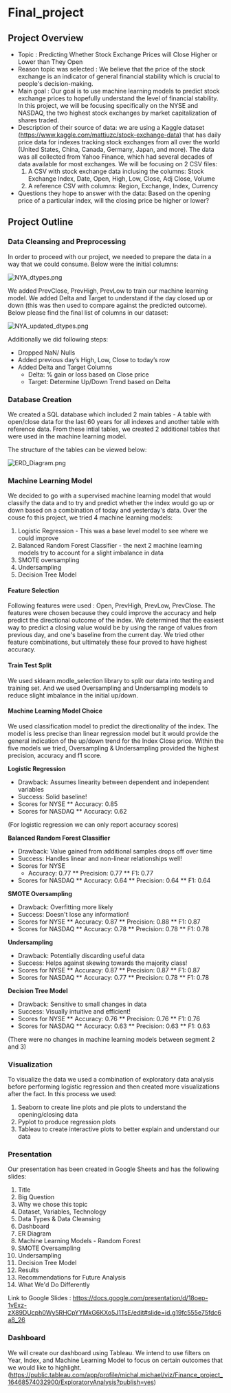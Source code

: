 # Final_project

## Project Overview
- Topic : Predicting Whether Stock Exchange Prices will Close Higher or Lower than They Open
- Reason topic was selected : We believe that the price of the stock exchange is an indicator of general financial stability which is crucial to people's decision-making. 
- Main goal : Our goal is to use machine learning models to predict stock exchange prices to hopefully understand the level of financial stability. 
In this project, we will be focusing specifically on the NYSE and NASDAQ, the two highest stock exchanges by market capitalization of shares traded.
- Description of their source of data: we are using a Kaggle dataset (https://www.kaggle.com/mattiuzc/stock-exchange-data) that has daily price data for indexes tracking stock exchanges from all over the world (United States, China, Canada, Germany, Japan, and more). The data was all collected from Yahoo Finance, which had several decades of data available for most exchanges. We will be focusing on 2 CSV files:
    1. A CSV with stock exchange data inclusing the columns: Stock Exchange Index, Date, Open, High, Low, Close, Adj Close, Volume
    2. A reference CSV with columns: Region, Exchange, Index, Currency
- Questions they hope to answer with the data: Based on the opening price of a particular index, will the closing price be higher or lower?

## Project Outline

### Data Cleansing and Preprocessing
In order to proceed with our project, we needed to prepare the data in a way that we could consume. Below were the initial columns:

![NYA_dtypes.png](Resources/NYA_dtypes.png) 

We added PrevClose, PrevHigh, PrevLow to train our machine learning model. We added Delta and Target to understand if the day closed up or down (this was then used to compare against the predicted outcome). Below please find the final list of columns in our dataset:

![NYA_updated_dtypes.png](Resources/NYA_updated_dtypes.png) 

Additionally we did following steps: 

* Dropped NaN/ Nulls
* Added previous day’s High, Low, Close to today’s row
* Added Delta and Target Columns
    * Delta: % gain or loss based on Close price
    * Target: Determine Up/Down Trend based on Delta


### Database Creation
We created a SQL database which included 2 main tables - A table with open/close data for the last 60 years for all indexes and another table with reference data. From these intial tables, we created 2 additional tables that were used in the machine learning model. 

The structure of the tables can be viewed below:

![ERD_Diagram.png](Resources/ERD_Diagram.png) 

### Machine Learning Model
We decided to go with a supervised machine learning model that would classify the data and to try and predict whether the index would go up or down based on a combination of today and yesterday's data.  Over the couse fo this project, we tried 4 machine learning models:

1. Logistic Regression - This was a base level model to see where we could improve
2. Balanced Random Forest Classifier - the next 2 machine learning models try to account for a slight imbalance in data
3. SMOTE oversampling 
4. Undersampling
5. Decision Tree Model

#### Feature Selection
Following features were used : Open, PrevHigh, PrevLow, PrevClose. The features were chosen because they could improve the accuracy and help predict the directional outcome of the index. We determined that the easiest way to predict a closing value would be by using the range of values from previous day, and one's baseline from the current day. We tried other feature combinations, but ultimately these four proved to have highest accuracy. 

#### Train Test Split
We used sklearn.modle_selection library to split our data into testing and training set. And we used Oversampling and Undersampling models to reduce slight imbalance in the initial up/down. 

#### Machine Learning Model Choice
We used classification model to predict the directionality of the index. The model is less precise than linear regression model but it would provide the general indication of the up/down trend for the Index Close price. Within the five models we tried, Oversampling & Undersampling provided the highest precision, accuracy and f1 score. 

<b>Logistic Regression</b>
* Drawback: Assumes linearity between dependent and independent variables
* Success: Solid baseline!
* Scores for NYSE
** Accuracy: 0.85
* Scores for NASDAQ
** Accuracy: 0.62

(For logistic regression we can only report accuracy scores)

<b>Balanced Random Forest Classifier</b>
* Drawback: Value gained from additional samples drops off over time
* Success: Handles linear and non-linear relationships well!
* Scores for NYSE
    * Accuracy: 0.77
** Precision: 0.77
** F1: 0.77
* Scores for NASDAQ
** Accuracy: 0.64
** Precision: 0.64
** F1: 0.64

<b>SMOTE Oversampling</b>
* Drawback: Overfitting more likely
* Success: Doesn't lose any information!
* Scores for NYSE
** Accuracy: 0.87
** Precision: 0.88
** F1: 0.87
* Scores for NASDAQ
** Accuracy: 0.78
** Precision: 0.78
** F1: 0.78

<b>Undersampling</b>
* Drawback: Potentially discarding useful data
* Success: Helps against skewing towards the majority class!
* Scores for NYSE
** Accuracy: 0.87
** Precision: 0.87
** F1: 0.87
* Scores for NASDAQ
** Accuracy: 0.77
** Precision: 0.78
** F1: 0.78

<b>Decision Tree Model</b>
* Drawback: Sensitive to small changes in data
* Success: Visually intuitive and efficient!
* Scores for NYSE
** Accuracy: 0.76
** Precision: 0.76
** F1: 0.76
* Scores for NASDAQ
** Accuracy: 0.63
** Precision: 0.63
** F1: 0.63

(There were no changes in machine learning models between segment 2 and 3)

### Visualization
To visualize the data we used a combination of exploratory data analysis before performing logistic regression and then created more visualizations after the fact. In this process we used:

1. Seaborn to create line plots and pie plots to understand the opening/closing data
2. Pyplot to produce regression plots
3. Tableau to create interactive plots to better explain and understand our data

### Presentation 
Our presentation has been created in Google Sheets and has the following slides:

1. Title
2. Big Question
3. Why we chose this topic
4. Dataset, Variables, Technology
5. Data Types & Data Cleansing
6. Dashboard
7. ER Diagram
8. Machine Learning Models - Random Forest
9. SMOTE Oversampling
10. Undersampling
11. Decision Tree Model
12. Results
13. Recommendations for Future Analysis
14. What We'd Do Differently

Link to Google Slides :
https://docs.google.com/presentation/d/18oep-1vExz-zX89DUcph0Wy5RHCpYYMkG6KXo5J1TsE/edit#slide=id.g19fc555e75fdc6a8_26

### Dashboard
We will create our dashboard using Tableau. We intend to use filters on Year, Index, and Machine Learning Model to focus on certain outcomes that we would like to highlight. (https://public.tableau.com/app/profile/michal.michael/viz/Finance_project_16468574032900/ExploratoryAnalysis?publish=yes)
